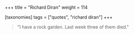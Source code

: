 +++
title = "Richard Diran"
weight = 114

[taxonomies]
tags = ["quotes", "richard diran"]
+++

> "I have a rock garden. Last week three of them died."
